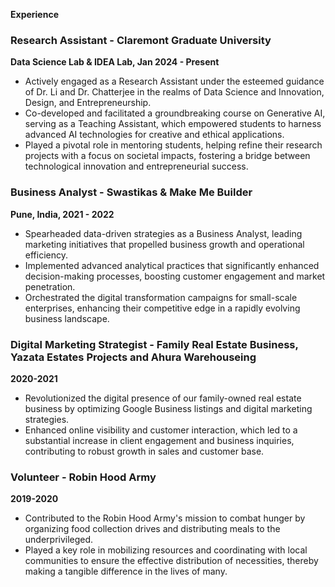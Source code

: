 **Experience**

### Research Assistant - Claremont Graduate University
**Data Science Lab & IDEA Lab, Jan 2024 - Present**
- Actively engaged as a Research Assistant under the esteemed guidance of Dr. Li and Dr. Chatterjee in the realms of Data Science and Innovation, Design, and Entrepreneurship.
- Co-developed and facilitated a groundbreaking course on Generative AI, serving as a Teaching Assistant, which empowered students to harness advanced AI technologies for creative and ethical applications.
- Played a pivotal role in mentoring students, helping refine their research projects with a focus on societal impacts, fostering a bridge between technological innovation and entrepreneurial success.

### Business Analyst - Swastikas & Make Me Builder
**Pune, India, 2021 - 2022**
- Spearheaded data-driven strategies as a Business Analyst, leading marketing initiatives that propelled business growth and operational efficiency.
- Implemented advanced analytical practices that significantly enhanced decision-making processes, boosting customer engagement and market penetration.
- Orchestrated the digital transformation campaigns for small-scale enterprises, enhancing their competitive edge in a rapidly evolving business landscape.

### Digital Marketing Strategist - Family Real Estate Business, Yazata Estates Projects and Ahura Warehouseing
**2020-2021**
- Revolutionized the digital presence of our family-owned real estate business by optimizing Google Business listings and digital marketing strategies.
- Enhanced online visibility and customer interaction, which led to a substantial increase in client engagement and business inquiries, contributing to robust growth in sales and customer base.

### Volunteer - Robin Hood Army
**2019-2020**
- Contributed to the Robin Hood Army's mission to combat hunger by organizing food collection drives and distributing meals to the underprivileged.
- Played a key role in mobilizing resources and coordinating with local communities to ensure the effective distribution of necessities, thereby making a tangible difference in the lives of many.

